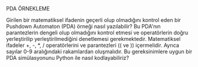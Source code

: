 ﻿ PDA ÖRNEKLEME

  Girilen bir matematiksel ifadenin geçerli olup olmadığını kontrol eden bir Pushdown Automaton
  (PDA) örneği nasıl yazılabilir? Bu PDA'nın parantezlerin dengeli olup olmadığını kontrol etmesi
  ve operatörlerin doğru yerleştirilip yerleştirilmediğini denetlemesi gerekmektedir. Matematiksel
  ifadeler +, -, *, / operatörlerini ve parantezleri (( ve )) içermelidir. Ayrıca sayılar 0-9
  aralığındaki rakamlardan oluşmalıdır. Bu gereksinimlere uygun bir PDA simülasyonunu Python ile
  nasıl kodlayabiliriz?

